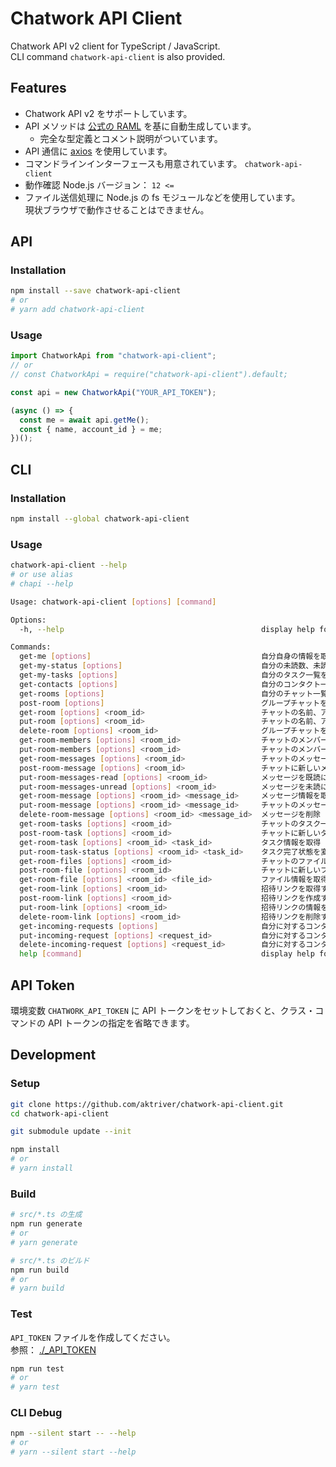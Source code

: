 # Chatwork API Client

Chatwork API v2 client for TypeScript / JavaScript.<br>
CLI command `chatwork-api-client` is also provided.

## Features

- Chatwork API v2 をサポートしています。
- API メソッドは [公式の RAML](https://github.com/chatwork/api/blob/master/RAML/api-ja.raml) を基に自動生成しています。
  - 完全な型定義とコメント説明がついています。
- API 通信に [axios](https://github.com/axios/axios) を使用しています。
- コマンドラインインターフェースも用意されています。 `chatwork-api-client`
- 動作確認 Node.js バージョン： `12 <=`
- ファイル送信処理に Node.js の fs モジュールなどを使用しています。<br>
  現状ブラウザで動作させることはできません。

## API

### Installation

```sh
npm install --save chatwork-api-client
# or
# yarn add chatwork-api-client
```

### Usage

```typescript
import ChatworkApi from "chatwork-api-client";
// or
// const ChatworkApi = require("chatwork-api-client").default;

const api = new ChatworkApi("YOUR_API_TOKEN");

(async () => {
  const me = await api.getMe();
  const { name, account_id } = me;
})();
```

## CLI

### Installation

```sh
npm install --global chatwork-api-client
```

### Usage

```sh
chatwork-api-client --help
# or use alias
# chapi --help
```

```sh
Usage: chatwork-api-client [options] [command]

Options:
  -h, --help                                            display help for command

Commands:
  get-me [options]                                      自分自身の情報を取得
  get-my-status [options]                               自分の未読数、未読To数、未完了タスク数を返す
  get-my-tasks [options]                                自分のタスク一覧を取得する。(※100件まで取得可能。今後、より多くのデータを取得する為のページネーションの仕組みを提供予定)
  get-contacts [options]                                自分のコンタクト一覧を取得
  get-rooms [options]                                   自分のチャット一覧の取得
  post-room [options]                                   グループチャットを新規作成
  get-room [options] <room_id>                          チャットの名前、アイコン、種類(my/direct/group)を取得
  put-room [options] <room_id>                          チャットの名前、アイコンをアップデート
  delete-room [options] <room_id>                       グループチャットを退席/削除する
  get-room-members [options] <room_id>                  チャットのメンバー一覧を取得
  put-room-members [options] <room_id>                  チャットのメンバーを一括変更
  get-room-messages [options] <room_id>                 チャットのメッセージ一覧を取得。パラメータ未指定だと前回取得分からの差分のみを返します。(最大100件まで取得)
  post-room-message [options] <room_id>                 チャットに新しいメッセージを追加
  put-room-messages-read [options] <room_id>            メッセージを既読にする
  put-room-messages-unread [options] <room_id>          メッセージを未読にする
  get-room-message [options] <room_id> <message_id>     メッセージ情報を取得
  put-room-message [options] <room_id> <message_id>     チャットのメッセージを更新する。
  delete-room-message [options] <room_id> <message_id>  メッセージを削除
  get-room-tasks [options] <room_id>                    チャットのタスク一覧を取得 (※100件まで取得可能。今後、より多くのデータを取得する為のページネーションの仕組みを提供予定)
  post-room-task [options] <room_id>                    チャットに新しいタスクを追加
  get-room-task [options] <room_id> <task_id>           タスク情報を取得
  put-room-task-status [options] <room_id> <task_id>    タスク完了状態を変更する
  get-room-files [options] <room_id>                    チャットのファイル一覧を取得 (※100件まで取得可能。今後、より多くのデータを取得する為のページネーションの仕組みを提供予定)
  post-room-file [options] <room_id>                    チャットに新しいファイルをアップロード
  get-room-file [options] <room_id> <file_id>           ファイル情報を取得
  get-room-link [options] <room_id>                     招待リンクを取得する
  post-room-link [options] <room_id>                    招待リンクを作成する
  put-room-link [options] <room_id>                     招待リンクの情報を変更する
  delete-room-link [options] <room_id>                  招待リンクを削除する
  get-incoming-requests [options]                       自分に対するコンタクト承認依頼一覧を取得する(※100件まで取得可能。今後、より多くのデータを取得する為のページネーションの仕組みを提供予定)
  put-incoming-request [options] <request_id>           自分に対するコンタクト承認依頼を承認する
  delete-incoming-request [options] <request_id>        自分に対するコンタクト承認依頼をキャンセルする
  help [command]                                        display help for command
```

## API Token

環境変数 `CHATWORK_API_TOKEN` に API トークンをセットしておくと、クラス・コマンドの API トークンの指定を省略できます。

## Development

### Setup

```sh
git clone https://github.com/aktriver/chatwork-api-client.git
cd chatwork-api-client

git submodule update --init

npm install
# or
# yarn install
```

### Build

```sh
# src/*.ts の生成
npm run generate
# or
# yarn generate

# src/*.ts のビルド
npm run build
# or
# yarn build
```

### Test

`API_TOKEN` ファイルを作成してください。<br>
参照： [./\_API_TOKEN](./_API_TOKEN)

```sh
npm run test
# or
# yarn test
```

### CLI Debug

```sh
npm --silent start -- --help
# or
# yarn --silent start --help
```
